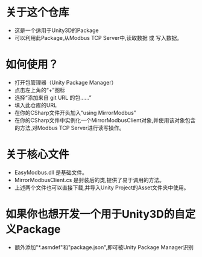 # 关于这个仓库
- 这是一个适用于Unity3D的Package
- 可以利用此Package,从Modbus TCP Server中,读取数据 或 写入数据。

# 如何使用？
- 打开包管理器（Unity Package Manager）
- 点击左上角的“+”图标
- 选择“添加来自 git URL 的包……”
- 填入此仓库的URL
- 在你的CSharp文件开头加入“using MirrorModbus”
- 在你的CSharp文件中实例化一个MirrorModbusClient对象,并使用该对象包含的方法,对Modbus TCP Server进行读写操作。

# 关于核心文件
- EasyModbus.dll 是基础文件。
- MirrorModbusClient.cs 是封装后的类,提供了易于调用的方法。
- 上述两个文件也可以直接下载,并导入Unity Project的Asset文件夹中使用。

# 如果你也想开发一个用于Unity3D的自定义Package
- 额外添加"*.asmdef"和"package.json",即可被Unity Package Manager识别
